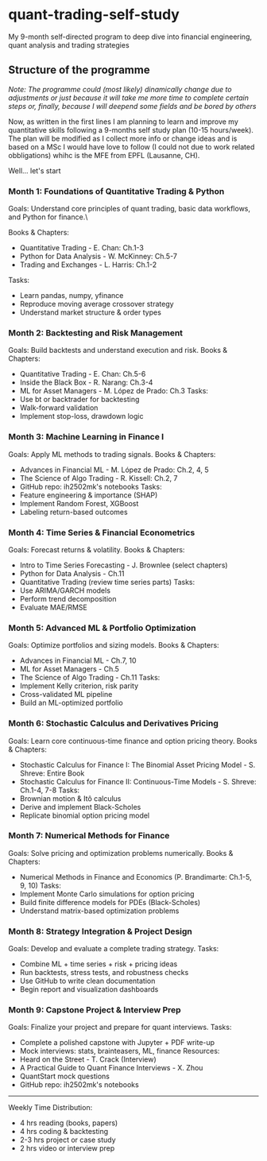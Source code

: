 # quant-trading-self-study
My 9-month self-directed program to deep dive into financial engineering, quant analysis and trading strategies

## Structure of the programme

_Note: The programme could (most likely) dinamically change due to adjustments or just because it will take me more time to complete certain steps or, finally, because I will deepend some fields and be bored by others_

Now, as written in the first lines I am planning to learn and improve my quantitative skills following a 9-months self study plan (10-15 hours/week). The plan will be modified as I collect more info or change ideas and is based on a MSc I would have love to follow (I could not due to work related obbligations) whihc is the MFE from EPFL (Lausanne, CH).

Well... let's start

### Month 1: Foundations of Quantitative Trading & Python
Goals: Understand core principles of quant trading, basic data workflows, and Python for finance.\

Books & Chapters:
- Quantitative Trading - E. Chan: Ch.1-3
- Python for Data Analysis - W. McKinney: Ch.5-7
- Trading and Exchanges - L. Harris: Ch.1-2

Tasks:
- Learn pandas, numpy, yfinance
- Reproduce moving average crossover strategy
- Understand market structure & order types

### Month 2: Backtesting and Risk Management
Goals: Build backtests and understand execution and risk.
Books & Chapters:
- Quantitative Trading - E. Chan: Ch.5-6
- Inside the Black Box - R. Narang: Ch.3-4
- ML for Asset Managers - M. López de Prado: Ch.3
Tasks:
- Use bt or backtrader for backtesting
- Walk-forward validation
- Implement stop-loss, drawdown logic

### Month 3: Machine Learning in Finance I
Goals: Apply ML methods to trading signals.
Books & Chapters:
- Advances in Financial ML - M. López de Prado: Ch.2, 4, 5
- The Science of Algo Trading - R. Kissell: Ch.2, 7
- GitHub repo: ih2502mk's notebooks
Tasks:
- Feature engineering & importance (SHAP)
- Implement Random Forest, XGBoost
- Labeling return-based outcomes

### Month 4: Time Series & Financial Econometrics
Goals: Forecast returns & volatility.
Books & Chapters:
- Intro to Time Series Forecasting - J. Brownlee (select chapters)
- Python for Data Analysis - Ch.11
- Quantitative Trading (review time series parts)
Tasks:
- Use ARIMA/GARCH models
- Perform trend decomposition
- Evaluate MAE/RMSE

### Month 5: Advanced ML & Portfolio Optimization
Goals: Optimize portfolios and sizing models.
Books & Chapters:
- Advances in Financial ML - Ch.7, 10
- ML for Asset Managers - Ch.5
- The Science of Algo Trading - Ch.11
Tasks:
- Implement Kelly criterion, risk parity
- Cross-validated ML pipeline
- Build an ML-optimized portfolio

### Month 6: Stochastic Calculus and Derivatives Pricing
Goals: Learn core continuous-time finance and option pricing theory.
Books & Chapters:
- Stochastic Calculus for Finance I: The Binomial Asset Pricing Model - S. Shreve: Entire Book
- Stochastic Calculus for Finance II: Continuous-Time Models - S. Shreve: Ch.1-4, 7-8
Tasks:
- Brownian motion & Itô calculus
- Derive and implement Black-Scholes
- Replicate binomial option pricing model

### Month 7: Numerical Methods for Finance
Goals: Solve pricing and optimization problems numerically.
Books & Chapters:
- Numerical Methods in Finance and Economics (P. Brandimarte: Ch.1-5, 9, 10)
Tasks:
- Implement Monte Carlo simulations for option pricing
- Build finite difference models for PDEs (Black-Scholes)
- Understand matrix-based optimization problems

### Month 8: Strategy Integration & Project Design
Goals: Develop and evaluate a complete trading strategy.
Tasks:
- Combine ML + time series + risk + pricing ideas
- Run backtests, stress tests, and robustness checks
- Use GitHub to write clean documentation
- Begin report and visualization dashboards

### Month 9: Capstone Project & Interview Prep
Goals: Finalize your project and prepare for quant interviews.
Tasks:
- Complete a polished capstone with Jupyter + PDF write-up
- Mock interviews: stats, brainteasers, ML, finance
Resources:
- Heard on the Street - T. Crack (Interview)
- A Practical Guide to Quant Finance Interviews - X. Zhou
- QuantStart mock questions
- GitHub repo: ih2502mk's notebooks
---
Weekly Time Distribution:
- 4 hrs reading (books, papers)
- 4 hrs coding & backtesting
- 2-3 hrs project or case study
- 2 hrs video or interview prep
